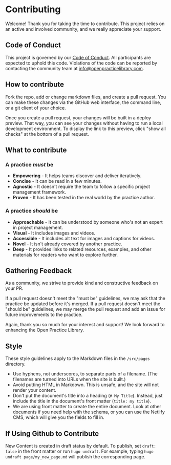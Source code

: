 # Contributing

Welcome! Thank you for taking the time to contribute. This project relies on an active and involved community, and we really appreciate your support.

## Code of Conduct

This project is governed by our [Code of Conduct](CODE_OF_CONDUCT.md). All participants are expected to uphold this code. Violations of the code can be
reported by contacting the community team at [info@openpracticelibrary.com](mailto:info@openpracticelibrary.com).

## How to contribute

Fork the repo, add or change markdown files, and create a pull request. You can make these changes via the GitHub web interface, the command line, or a git client of your choice.

Once you create a pull request, your changes will be built in a deploy preview. That way, you can see your changes without having to run a local development environment. To display the link to this preview, click "show all checks" at the bottom of a pull request.

## What to contribute

### A practice _must_ be

- **Empowering** - It helps teams discover and deliver iteratively.
- **Concise** - It can be read in a few minutes.
- **Agnostic** - It doesn't require the team to follow a specific project management framework.
- **Proven** - It has been tested in the real world by the practice author.

### A practice _should_ be

- **Approachable** - It can be understood by someone who's not an expert in project management.
- **Visual** - It includes images and videos.
- **Accessible** - It includes alt text for images and captions for videos.
- **Novel** - It isn't already covered by another practice.
- **Deep** - It provides links to related resources, examples, and other materials for readers who want to explore further.

## Gathering Feedback

As a community, we strive to provide kind and constructive feedback on your PR.

If a pull request doesn't meet the "must be" guidelines, we may ask that the practice be updated before it's merged. If a pull request doesn't meet the "should be" guidelines, we may merge the pull request and add an issue for future improvements to the practice.

Again, thank you so much for your interest and support! We look forward to enhancing the Open Practice Library.

## Style

These style guidelines apply to the Markdown files in the `/src/pages` directory.

- Use hyphens, not underscores, to separate parts of a filename. (The filenames are turned into URLs when the site is built.)
- Avoid putting HTML in Markdown. This is unsafe, and the site will not render your content.
- Don't put the document's title into a heading (`# My Title`). Instead, just include the title in the document's front matter (`title: my title`).
- We are using front matter to create the entire document. Look at other documents if you need help with the schema, or you can use the Netlify CMS, which will give you the fields to fill in.

## If Using Github to Contribute

New Content is created in draft status by default. To publish, set `draft: false` in the front matter or run `hugo undraft`. For example, typing `hugo undraft page/my_new_page.md` will publish the corresponding page.
